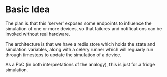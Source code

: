 
# Basic Idea
The plan is that this 'server' exposes some endpoints to influence the simulation of one or more devices, so that failures and notifications can be invoked without real hardware.

The architecture is that we have a redis store which holds the state and simulation variables, along with a celery runner which will reguarly run through timesteps to update the simulation of a device.

As a PoC (in both interpretations of the analogy), this is just for a fridge simulation.
